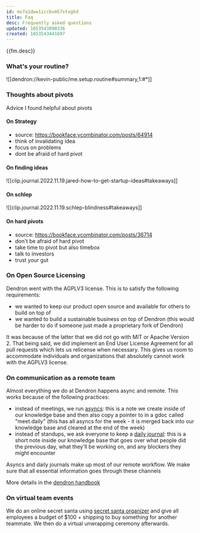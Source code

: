```yaml
---
id: mx7a1dww1iccbvm57xtvghd
title: Faq
desc: Frequently asked questions
updated: 1653543890336
created: 1653543441697
---
```


{{fm.desc}}

### What's your routine?

![[dendron://kevin-public/me.setup.routine#summary,1:#*]]

### Thoughts about pivots

Advice I found helpful about pivots

#### On Strategy
- source: https://bookface.ycombinator.com/posts/64914
- think of invalidating idea
- focus on problems
- dont be afraid of hard pivot

#### On finding ideas
![[clip.journal.2022.11.19.jared-how-to-get-startup-ideas#takeaways]]

#### On schlep
![[clip.journal.2022.11.19.schlep-blindness#takeaways]]

#### On hard pivots
- source: https://bookface.ycombinator.com/posts/36714
- don't be afraid of hard pivot
- take time to pivot but also timebox
- talk to investors
- trust your gut

### On Open Source Licensing

Dendron went with the AGPLV3 license. This is to satisfy the following requirements:
- we wanted to keep our product open source and available for others to build on top of
- we wanted to build a sustainable business on top of Dendron (this would be harder to do if someone just made a proprietary fork of Dendron)

It was because of the latter that we did not go with MIT or Apache Version 2. That being said, we did implement an End User License Agreement for all pull requests which lets us relicense when necessary. 
This gives us room to accommodate individuals and organizations that absolutely cannot work with the AGPLV3 license.

### On communication as a remote team

Almost everything we do at Dendron happens async and remote. This works because of the following practices:
- instead of meetings, we run [asyncs](https://handbook.dendron.so/notes/9bacfb70-5777-4fc4-b069-f902f42762b9): this is a note we create inside of our knowledge base and then also copy a pointer to in a gdoc called "meet.daily" (this has all asyncs for the week - it is merged back into our knowledge base and cleared at the end of the week)
- instead of standups, we ask everyone to keep a [daily journal](https://handbook.dendron.so/notes/f143773d-3f97-4dbd-8518-603fbb3b0288): this is a short note inside our knowledge base that goes over what people did the previous day, what they'll be working on, and any blockers they might encounter

Asyncs and daily journals make up most of our remote workflow. We make sure that all essential information goes through these channels

More details in the [dendron handbook](https://handbook.dendron.so/notes/27237fd0-4ae1-4e31-9c15-34167fb264d8)

### On virtual team events

We do an online secret santa using [secret santa organizer](https://www.secretsantaorganizer.com/) and give all employees a budget of $100 + shipping to buy something for another teammate. We then do a virtual unwrapping ceremony afterwards. 